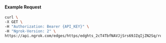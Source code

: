 <!-- Code generated for API Clients. DO NOT EDIT. -->

#### Example Request

```bash
curl \
-X GET \
-H "Authorization: Bearer {API_KEY}" \
-H "Ngrok-Version: 2" \
https://api.ngrok.com/edges/https/edghts_2cT4TbfNAVJjSrs69JZqIjZN2Sq/routes/edghtsrt_2cT4TWJON9LsYsHpKH5tN9PVlA2/backend
```
